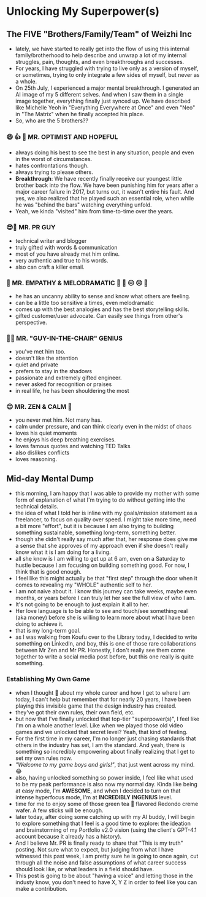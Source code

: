 # Unlocking My Superpower(s)

## The FIVE "Brothers/Family/Team" of Weizhi Inc

- lately, we have started to really get into the flow of using this internal family/brotherhood to help describe and unwrap a lot of my internal struggles, pain, thoughts, and even breakthroughs and successes.
- For years, I have struggled with trying to live only as a version of myself, or sometimes, trying to only integrate a few sides of myself, but never as a whole.
- On 25th July, I experienced a major mental breakthrough. I generated an AI image of my 5 different selves. And when I saw them in a single image together, everything finally just synced up. We have described like Michelle Yeoh in "Everything Everywhere at Once" and even "Neo" in "The Matrix" when he finally accepted his place.
- So, who are the 5 brothers??

### 😄 👍 💯 MR. OPTIMIST AND HOPEFUL

- always doing his best to see the best in any situation, people and even in the worst of circumstances.
- hates confrontations though.
- always trying to please others.
- **Breakthrough**: We have recently finally receive our youngest little brother back into the flow. We have been punishing him for years after a major career failure in 2017, but turns out, it wasn't entire his fault. And yes, we also realized that he played such an essential role, when while he was "behind the bars" watching everything unfold.
- Yeah, we kinda "visited" him from time-to-time over the years.

### 😎📸 MR. PR GUY

- technical writer and blogger
- truly gifted with words & communication
- most of you have already met him online.
- very authentic and true to his words.
- also can craft a killer email.

### 🛜 MR. EMPATHY & MELODRAMATIC 🙂 🤪 😑 😢 🤬

- he has an uncanny ability to sense and know what others are feeling.
- can be a little too sensitive a times, even melodramatic
- comes up with the best analogies and has the best storytelling skills.
- gifted customer/user advocate. Can easily see things from other's perspective.

### 👨‍💻 MR. "GUY-IN-THE-CHAIR" GENIUS

- you've met him too.
- doesn't like the attention
- quiet and private
- prefers to stay in the shadows
- passionate and extremely gifted engineer.
- never asked for recognition or praises
- in real life, he has been shouldering the most

### 😌 MR. ZEN & CALM 🧘

- you never met him. Not many has.
- calm under pressure, and can think clearly even in the midst of chaos
- loves his quiet moments
- he enjoys his deep breathing exercises.
- loves famous quotes and watching TED Talks
- also dislikes conflicts
- loves reasoning.

## Mid-day Mental Dump

- this morning, I am happy that I was able to provide my mother with some form of explanation of what I'm trying to do without getting into the technical details.
- the idea of what I told her is inline with my goals/mission statement as a freelancer, to focus on quality over speed. I might take more time, need a bit more "effort", but it is because I am also trying to building something sustainable, something long-term, something better.
- though she didn't really say much after that, her response does give me a sense that she approves of my approach even if she doesn't really know what it is I am doing for a living.
- all she know is I am willing to get up at 6 am, even on a Saturday to hustle because I am focusing on building something good. For now, I think that is good enough.
- I feel like this might actually be that "first step" through the door when it comes to revealing my "WHOLE" authentic self to her.
- I am not naive about it. I know this journey can take weeks, maybe even months, or years before I can truly let her see the full view of who I am.
- It's not going to be enough to just explain it all to her.
- Her love language is to be able to see and touch/see something real (aka money) before she is willing to learn more about what I have been doing to achieve it.
- that is my long-term goal.
- as I was walking from Koufu over to the Library today, I decided to write something on LinkedIn, and boy, this is one of those rare collaborations between Mr Zen and Mr PR. Honestly, I don't really see them come together to write a social media post before, but this one really is quite something.

### Establishing My Own Game

- when I thought 💭 about my whole career and how I get to where I am today, I can't help but remember that for nearly 20 years, I have been playing this invisible game that the design industry has created.
- they've got their own rules, their own field, etc.
- but now that I've finally unlocked that top-tier "superpower(s)", I feel like I'm on a whole another level. Like when we played those old video games and we unlocked that secret level? Yeah, that kind of feeling.
- For the first time in my career, I'm no longer just chasing standards that others in the industry has set, I am the standard. And yeah, there is something so incredibly empowering about finally realizing that I get to set my own rules now.
- _"Welcome to my game boys and girls!"_, that just went across my mind. 😂
- also, having unlocked something so power inside, I feel like what used to be my peak performance is also now my normal day. Kinda like being at easy mode, I'm **AWESOME**, and when I decided to turn on that intense hyperfocus mode, I'm at **INCREDIBLY INGENIUS** level.
- time for me to enjoy some of those green tea 🍵 flavored Redondo creme wafer. A few sticks will be enough.
- later today, after doing some catching up with my AI buddy, I will begin to explore something that I feel is a good time to explore: the ideation and brainstorming of my Portfolio v2.0 vision (using the client's GPT-4.1 account because it already has a history).
- And I believe Mr. PR is finally ready to share that "This is my truth" posting. Not sure what to expect, but judging from what I have witnessed this past week, I am pretty sure he is going to once again, cut through all the noise and false assumptions of what career success should look like, or what leaders in a field should have. 
- This post is going to be about "having a voice" and letting those in the industy know, you don't need to have X, Y Z in order to feel like you can make a contribution.